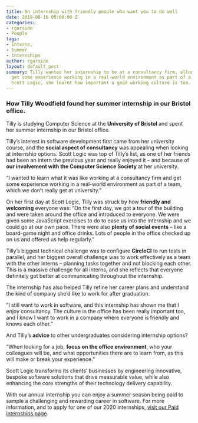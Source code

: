 ```yaml
---
title: An internship with friendly people who want you to do well
date: 2019-08-16 00:00:00 Z
categories:
- rgarside
- People
tags:
- Interns,
- Summer
- Internships
author: rgarside
layout: default_post
summary: Tilly wanted her internship to be at a consultancy firm, allowing her to
  get some experience working in a real-world environment as part of a team. From
  Scott Logic, she learnt how important a good working culture is too.
---
```


### How Tilly Woodfield found her summer internship in our Bristol office.

Tilly is studying Computer Science at the **University of Bristol** and spent her summer internship in our Bristol office.

Tilly’s interest in software development first came from her university course, and the **social aspect of consultancy** was appealing when looking at internship options. Scott Logic was top of Tilly’s list, as one of her friends had been an intern the previous year and really enjoyed it – and because of **our involvement with the Computer Science Society** at her university.

“I wanted to learn what it was like working at a consultancy firm and get some experience working in a real-world environment as part of a team, which we don’t really get at university.”

On her first day at Scott Logic, Tilly was struck by how **friendly and welcoming** everyone was: “On the first day, we got a tour of the building and were taken around the office and introduced to everyone. We were given some JavaScript exercises to do to ease us into the internship and we could go at our own pace. There were also **plenty of social events** – like a board-game night and office drinks. Lots of people in the office checked up on us and offered us help regularly.”

Tilly’s biggest technical challenge was to configure **CircleCI** to run tests in parallel, and her biggest overall challenge was to work effectively as a team with the other interns – planning tasks together and not blocking each other. This is a massive challenge for all interns, and she reflects that everyone definitely got better at communicating throughout the internship.

The internship has also helped Tilly refine her career plans and understand the kind of company she’d like to work for after graduation.

“I still want to work in software, and this internship has shown me that I enjoy consultancy. The culture in the office has been really important too, and I know I want to work in a company where everyone is friendly and knows each other.”

And Tilly’s **advice** to other undergraduates considering internship options?

“When looking for a job, **focus on the office environment**, who your colleagues will be, and what opportunities there are to learn from, as this will make or break your experience.”

Scott Logic transforms its clients’ businesses by engineering innovative, bespoke software solutions that drive measurable value, while also enhancing the core strengths of their technology delivery capability. 

With our annual internship you can enjoy a summer season being paid to sample a challenging and rewarding career in software. For more information, and to apply for one of our 2020 internships, [visit our Paid internships page](https://www.scottlogic.com/careers/paid-interns/).
